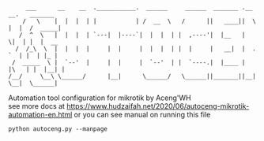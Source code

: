 ```
     ___      __    __  .___________.  ______     ______  _______ .__   __.   _______ 
    /   \    |  |  |  | |           | /  __  \   /      ||   ____||  \ |  |  /  _____|
   /  ^  \   |  |  |  | `---|  |----`|  |  |  | |  ,----'|  |__   |   \|  | |  |  __  
  /  /_\  \  |  |  |  |     |  |     |  |  |  | |  |     |   __|  |  . `  | |  | |_ | 
 /  _____  \ |  `--'  |     |  |     |  `--'  | |  `----.|  |____ |  |\   | |  |__| | 
/__/     \__\ \______/      |__|      \______/   \______||_______||__| \__|  \______| 
```

Automation tool configuration for mikrotik by Aceng'WH  
see more docs at https://www.hudzaifah.net/2020/06/autoceng-mikrotik-automation-en.html
or you can see manual on running this file
```
python autoceng.py --manpage
```

